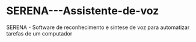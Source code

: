 # SERENA---Assistente-de-voz
SERENA - Software de reconhecimento e síntese de voz para automatizar tarefas de um computador
